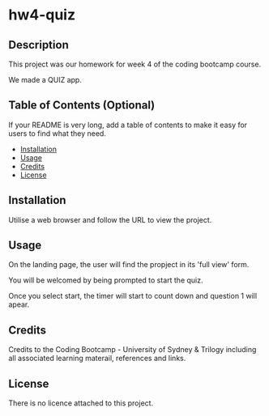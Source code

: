 # hw4-quiz

## Description 

This project was our homework for week 4 of the coding bootcamp course. 

We made a QUIZ app. 



## Table of Contents (Optional)

If your README is very long, add a table of contents to make it easy for users to find what they need.

* [Installation](#installation)
* [Usage](#usage)
* [Credits](#credits)
* [License](#license)


## Installation

Utilise a web browser and follow the URL to view the project.


## Usage 

On the landing page, the user will find the propject in its 'full view' form.

You will be welcomed by being prompted to start the quiz.

Once you select start, the timer will start to count down and question 1 will apear.


## Credits

Credits to the Coding Bootcamp - University of Sydney & Trilogy including all associated learning materail, references and links. 

## License

There is no licence attached to this project. 